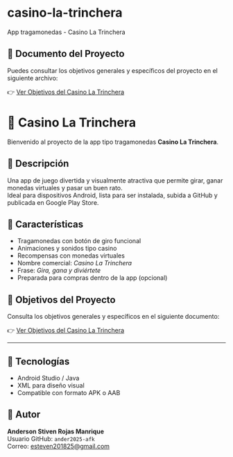 # casino-la-trinchera
App tragamonedas - Casino La Trinchera
## 📄 Documento del Proyecto

Puedes consultar los objetivos generales y específicos del proyecto en el siguiente archivo:

👉 [Ver Objetivos del Casino La Trinchera](Objetivo_Casino_La_Trinchera.pdf)
# 🎰 Casino La Trinchera

Bienvenido al proyecto de la app tipo tragamonedas **Casino La Trinchera**.

## 📱 Descripción
Una app de juego divertida y visualmente atractiva que permite girar, ganar monedas virtuales y pasar un buen rato.  
Ideal para dispositivos Android, lista para ser instalada, subida a GitHub y publicada en Google Play Store.

## 🧾 Características
- Tragamonedas con botón de giro funcional  
- Animaciones y sonidos tipo casino  
- Recompensas con monedas virtuales  
- Nombre comercial: *Casino La Trinchera*  
- Frase: *Gira, gana y diviértete*  
- Preparada para compras dentro de la app (opcional)

## 🧠 Objetivos del Proyecto

Consulta los objetivos generales y específicos en el siguiente documento:

👉 [Ver Objetivos del Casino La Trinchera](Objetivo_Casino_La_Trinchera.pdf)

---

## 🔧 Tecnologías
- Android Studio / Java  
- XML para diseño visual  
- Compatible con formato APK o AAB

## 👤 Autor
**Anderson Stiven Rojas Manrique**  
Usuario GitHub: `ander2025-afk`  
Correo: esteven201825@gmail.com
